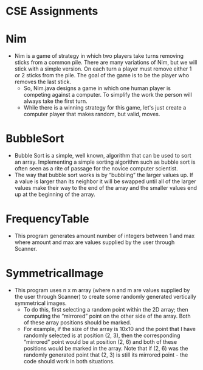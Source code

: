 # CSE Assignments

# Nim
* Nim is a game of strategy in which two players take turns removing sticks from a common pile. There are many variations of Nim, but we will stick with a simple version. On each turn a player must remove either 1 or 2 sticks from the pile. The goal of the game is to be the player who removes the last stick.
  * So, Nim.java designs a game in which one human player is competing against a computer. To simplify the work the person will always take the first turn.
  * While there is a winning strategy for this game, let's just create a computer player that makes random, but valid, moves.

# BubbleSort
* Bubble Sort is a simple, well known, algorithm that can be used to sort an array. Implementing a simple sorting algorithm such as bubble sort is often seen as a rite of passage for the novice computer scientist.
* The way that bubble sort works is by “bubbling” the larger values up. If a value is larger than its neighbor it will be swapped until all of the larger values make their way to the end of the array and the smaller values end up at the beginning of the array.

# FrequencyTable
* This program generates amount number of integers between 1 and max where amount and max are values supplied by the user through Scanner.

# SymmetricalImage
* This program uses n x m array (where n and m are values supplied by the user through Scanner) to create some randomly generated vertically symmetrical images.
  * To do this, first selecting a random point within the 2D array; then computing the “mirrored” point on the other side of the array. Both of these array positions should be marked.
  * For example, if the size of the array is 10x10 and the point that I have randomly selected is at position (2, 3), then the corresponding “mirrored” point would be at position (2, 6) and both of these positions would be marked in the array. Note that if (2, 6) was the randomly generated point that (2, 3) is still its mirrored point - the code should work in both situations.

